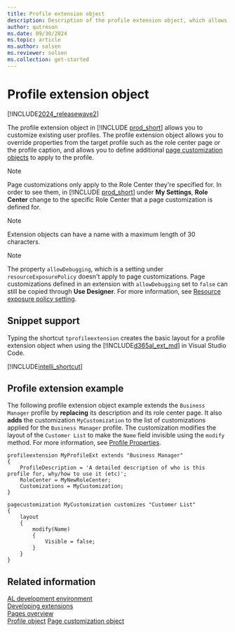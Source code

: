 ```yaml
---
title: Profile extension object
description: Description of the profile extension object, which allows you to modify an individual experience for each user profile.
author: qutreson
ms.date: 09/30/2024
ms.topic: article
ms.author: solsen
ms.reviewer: solsen
ms.collection: get-started
---
```


# Profile extension object

[!INCLUDE[2024_releasewave2](../includes/2024-releasewave2.md)]

The profile extension object in [!INCLUDE [prod_short](includes/prod_short.md)] allows you to customize existing user profiles. The profile extension object allows you to override properties from the target profile such as the role center page or the profile caption, and allows you to define additional [page customization objects](devenv-page-customization-object.md) to apply to the profile.

> [!NOTE]  
> Page customizations only apply to the Role Center they're specified for. In order to see them, in [!INCLUDE [prod_short](includes/prod_short.md)] under **My Settings**, **Role Center** change to the specific Role Center that a page customization is defined for.

> [!NOTE]  
> Extension objects can have a name with a maximum length of 30 characters.

> [!NOTE]  
> The property `allowDebugging`, which is a setting under `resourceExposurePolicy` doesn't apply to page customizations. Page customizations defined in an extension with `allowDebugging` set to `false` can still be copied through **Use Designer**. For more information, see [Resource exposure policy setting](devenv-security-settings-and-ip-protection.md).

## Snippet support

Typing the shortcut `tprofileextension` creates the basic layout for a profile extension object when using the [!INCLUDE[d365al_ext_md](../includes/d365al_ext_md.md)] in Visual Studio Code.

[!INCLUDE[intelli_shortcut](includes/intelli_shortcut.md)]

## Profile extension example

The following profile extension object example extends the `Business Manager` profile by **replacing** its description and its role center page. It also **adds** the customization `MyCustomization` to the list of customizations applied for the `Business Manager` profile. The customization modifies the layout of the `Customer List` to make the `Name` field invisible using the `modify` method. For more information, see [Profile Properties](properties/devenv-profile-properties.md).

```AL
profileextension MyProfileExt extends "Business Manager"
{ 
    ProfileDescription = 'A detailed description of who is this profile for, why/how to use it (etc)'; 
    RoleCenter = MyNewRoleCenter;
    Customizations = MyCustomization;
} 

pagecustomization MyCustomization customizes "Customer List"
{
    layout
    {
        modify(Name)
        {
            Visible = false;
        }
    }
}
```

## Related information

[AL development environment](devenv-reference-overview.md)  
[Developing extensions](devenv-dev-overview.md)  
[Pages overview](devenv-pages-overview.md)  
[Profile object](devenv-profile-object.md)
[Page customization object](devenv-page-customization-object.md)

